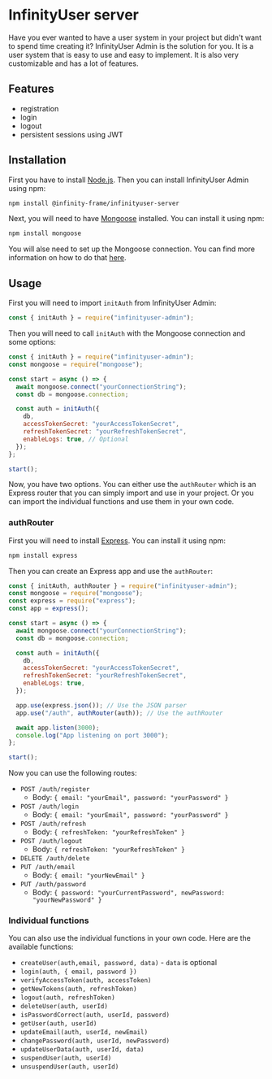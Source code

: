 # InfinityUser server

Have you ever wanted to have a user system in your project but didn't want to spend time creating it? InfinityUser Admin is the solution for you. It is a user system that is easy to use and easy to implement. It is also very customizable and has a lot of features.

## Features

- registration
- login
- logout
- persistent sessions using JWT

## Installation

First you have to install [Node.js](https://nodejs.org/en/). Then you can install InfinityUser Admin using npm:

```bash
npm install @infinity-frame/infinityuser-server
```

Next, you will need to have [Mongoose](https://mongoosejs.com/) installed. You can install it using npm:

```bash
npm install mongoose
```

You will alse need to set up the Mongoose connection. You can find more information on how to do that [here](https://mongoosejs.com/docs/index.html).

## Usage

First you will need to import `initAuth` from InfinityUser Admin:

```javascript
const { initAuth } = require("infinityuser-admin");
```

Then you will need to call `initAuth` with the Mongoose connection and some options:

```javascript
const { initAuth } = require("infinityuser-admin");
const mongoose = require("mongoose");

const start = async () => {
  await mongoose.connect("yourConnectionString");
  const db = mongoose.connection;

  const auth = initAuth({
    db,
    accessTokenSecret: "yourAccessTokenSecret",
    refreshTokenSecret: "yourRefreshTokenSecret",
    enableLogs: true, // Optional
  });
};

start();
```

Now, you have two options. You can either use the `authRouter` which is an Express router that you can simply import and use in your project. Or you can import the individual functions and use them in your own code.

### authRouter

First you will need to install [Express](https://expressjs.com/). You can install it using npm:

```bash
npm install express
```

Then you can create an Express app and use the `authRouter`:

```javascript
const { initAuth, authRouter } = require("infinityuser-admin");
const mongoose = require("mongoose");
const express = require("express");
const app = express();

const start = async () => {
  await mongoose.connect("yourConnectionString");
  const db = mongoose.connection;

  const auth = initAuth({
    db,
    accessTokenSecret: "yourAccessTokenSecret",
    refreshTokenSecret: "yourRefreshTokenSecret",
    enableLogs: true,
  });

  app.use(express.json()); // Use the JSON parser
  app.use("/auth", authRouter(auth)); // Use the authRouter

  await app.listen(3000);
  console.log("App listening on port 3000");
};

start();
```

Now you can use the following routes:

- `POST /auth/register`
  - Body: `{ email: "yourEmail", password: "yourPassword" }`
- `POST /auth/login`
  - Body: `{ email: "yourEmail", password: "yourPassword" }`
- `POST /auth/refresh`
  - Body: `{ refreshToken: "yourRefreshToken" }`
- `POST /auth/logout`
  - Body: `{ refreshToken: "yourRefreshToken" }`
- `DELETE /auth/delete`
- `PUT /auth/email`
  - Body: `{ email: "yourNewEmail" }`
- `PUT /auth/password`
  - Body: `{ password: "yourCurrentPassword", newPassword: "yourNewPassword" }`

### Individual functions

You can also use the individual functions in your own code. Here are the available functions:

- `createUser(auth,email, password, data)` - `data` is optional
- `login(auth, { email, password })`
- `verifyAccessToken(auth, accessToken)`
- `getNewTokens(auth, refreshToken)`
- `logout(auth, refreshToken)`
- `deleteUser(auth, userId)`
- `isPasswordCorrect(auth, userId, password)`
- `getUser(auth, userId)`
- `updateEmail(auth, userId, newEmail)`
- `changePassword(auth, userId, newPassword)`
- `updateUserData(auth, userId, data)`
- `suspendUser(auth, userId)`
- `unsuspendUser(auth, userId)`
